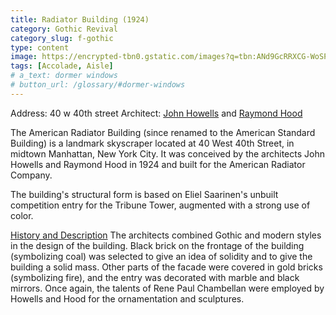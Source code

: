 ```yaml
---
title: Radiator Building (1924)
category: Gothic Revival
category_slug: f-gothic
type: content
image: https://encrypted-tbn0.gstatic.com/images?q=tbn:ANd9GcRRXCG-WoSPskMRDACoKsPTh1OI1SqoKQ8akg&usqp=CAU
tags: [Accolade, Aisle]
# a_text: dormer windows
# button_url: /glossary/#dormer-windows
---
```


Address: 40 w 40th street
Architect: [John Howells](https://architectuul.com/architect/john-howells) and [Raymond Hood](https://architectuul.com/architect/raymond-hood)

The American Radiator Building (since renamed to the American Standard Building) is a landmark skyscraper located at 40 West 40th Street, in midtown Manhattan, New York City. It was conceived by the architects John Howells and Raymond Hood in 1924 and built for the American Radiator Company.

The building's structural form is based on Eliel Saarinen's unbuilt competition entry for the Tribune Tower, augmented with a strong use of color.

[History and Description](https://architectuul.com/architecture/american-radiator-building)
The architects combined Gothic and modern styles in the design of the building. Black brick on the frontage of the building (symbolizing coal) was selected to give an idea of solidity and to give the building a solid mass. Other parts of the facade were covered in gold bricks (symbolizing fire), and the entry was decorated with marble and black mirrors. Once again, the talents of Rene Paul Chambellan were employed by Howells and Hood for the ornamentation and sculptures.
